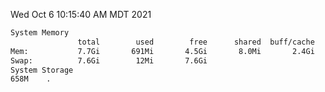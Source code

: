 Wed Oct  6 10:15:40 AM MDT 2021
```bash
System Memory
               total        used        free      shared  buff/cache   available
Mem:           7.7Gi       691Mi       4.5Gi       8.0Mi       2.4Gi       6.6Gi
Swap:          7.6Gi        12Mi       7.6Gi
System Storage
658M	.
```
